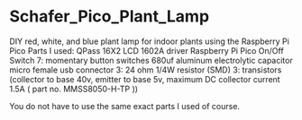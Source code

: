 # Schafer_Pico_Plant_Lamp
DIY red, white, and blue plant lamp for indoor plants using the Raspberry Pi Pico
Parts I used:
QPass 16X2 LCD 1602A driver
Raspberry Pi Pico
On/Off Switch
7: momentary button switches
680uf aluminum electrolytic capacitor
micro female usb connector
3: 24 ohm 1/4W resistor (SMD)
3: transistors (collector to base 40v, emitter to base 5v, maximum DC collector current 1.5A ( part no. MMSS8050-H-TP ))

You do not have to use the same exact parts I used of course.
